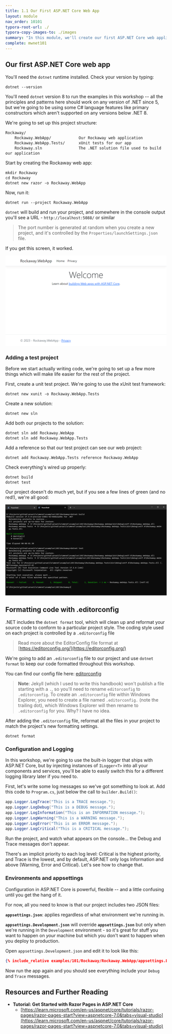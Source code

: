 ```yaml
---
title: 1.1 Our First ASP.NET Core Web App
layout: module
nav_order: 10101
typora-root-url: ./
typora-copy-images-to: ./images
summary: "In this module, we'll create our first ASP.NET Core web application and meet the Razor view engine"
complete: mwnet101
---
```


## Our first ASP.NET Core web app

You'll need the `dotnet` runtime installed. Check your version by typing:

```
dotnet --version
```

You'll need `dotnet` version 8 to run the examples in this workshop -- all the principles and patterns here should work on any version of .NET since 5, but we're going to be using some C# language features like primary constructors which aren't supported on any versions below .NET 8.

We're going to set up this project structure:

```
Rockaway/
	Rockaway.WebApp/			Our Rockaway web application
	Rockaway.WebApp.Tests/		xUnit tests for our app
	Rockaway.sln				The .NET solution file used to build our application
```

Start by creating the Rockaway web app:

```
mkdir Rockaway
cd Rockaway
dotnet new razor -o Rockaway.WebApp
```

Now, run it:

```
dotnet run --project Rockaway.WebApp
```

`dotnet` will build and run your project, and somewhere in the console output you'll see a URL - `http://localhost:5088/` or similar

> The port number is generated at random when you create a new project, and it's controlled by the `Properties/launchSettings.json` file.

If you get this screen, it worked.

![image-20231013161723763](./images/image-20231013161723763.png)

### Adding a test project

Before we start actually writing code, we're going to set up a few more things which will make life easier for the rest of the project.

First, create a unit test project. We're going to use the xUnit test framework:

```
dotnet new xunit -o Rockaway.WebApp.Tests
```

Create a new solution:

```
dotnet new sln
```

Add both our projects to the solution:

```
dotnet sln add Rockaway.WebApp
dotnet sln add Rockaway.WebApp.Tests
```

Add a reference so that our test project can see our web project:

```
dotnet add Rockaway.WebApp.Tests reference Rockaway.WebApp
```

Check everything's wired up properly:

```
dotnet build
dotnet test
```

Our project doesn't do much yet, but if you see a few lines of green (and no red!), we're all good:

![image-20231013162238945](./images/image-20231013162238945.png)

## Formatting code with .editorconfig

.NET includes the `dotnet format` tool, which will clean up and reformat your source code to conform to a particular project style. The coding style used on each project is controlled by a `.editorconfig` file

> Read more about the EditorConfig file format at [https://editorconfig.org/](https://editorconfig.org/)

We're going to add an `.editorconfig` file to our project and use `dotnet format` to keep our code formatted throughout this workshop.

You can find our config file here: [editorconfig](editorconfig)

> **Note**: Jekyll (which I used to write this handbook) won't publish a file starting with a `.`, so you'll need to rename `editorconfig` to `.editorconfig`. To create an `.editorconfig` file within Windows Explorer, you need to create a file named `.editorconfig.` (note the trailing dot), which Windows Explorer will then rename to `.editorconfig` for you. Why? I have no idea.

After adding the `.editorconfig` file, reformat all the files in your project to match the project's new formatting settings.

```
dotnet format
```

### Configuration and Logging

In this workshop, we're going to use the built-in logger that ships with ASP.NET Core, but by injecting instances of `ILogger<T>` into all your components and services, you'll be able to easily switch this for a different logging library later if you need to.

First, let's write some log messages so we've got something to look at. Add this code to `Program.cs`, just below the call to `builder.Build()`:

```csharp
app.Logger.LogTrace("This is a TRACE message.");
app.Logger.LogDebug("This is a DEBUG message.");
app.Logger.LogInformation("This is an INFORMATION message.");
app.Logger.LogWarning("This is a WARNING message.");
app.Logger.LogError("This is an ERROR message.");
app.Logger.LogCritical("This is a CRITICAL message.");
```

Run the project, and watch what appears on the console... the Debug and Trace messages don't appear.

There's an implicit priority to each log level: Critical is the highest priority, and Trace is the lowest, and by default, ASP.NET only logs Information and above (Warning, Error and Critical). Let's see how to change that.

### Environments and appsettings

Configuration in ASP.NET Core is powerful, flexible -- and a little confusing until you get the hang of it.

For now, all you need to know is that our project includes two JSON files:

**`appsettings.json`**: applies regardless of what environment we're running in.

**`appsettings.Development.json`** will override **`appsettings.json`** but only when we're running in the `Development` environment - so it's great for stuff you want to happen on *your* machine but which you don't want to happen when you deploy to production.

Open `appsettings.Development.json` and edit it to look like this:

```json
{% include_relative examples/101/Rockaway/Rockaway.WebApp/appsettings.Development.json %}
```

Now run the app again and you should see everything include your `Debug` and `Trace` messages.

## Resources and Further Reading

* **Tutorial: Get Started with Razor Pages in ASP.NET Core**
  * [https://learn.microsoft.com/en-us/aspnet/core/tutorials/razor-pages/razor-pages-start?view=aspnetcore-7.0&tabs=visual-studio](https://learn.microsoft.com/en-us/aspnet/core/tutorials/razor-pages/razor-pages-start?view=aspnetcore-7.0&tabs=visual-studio)
